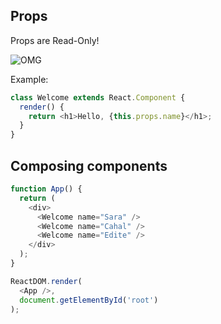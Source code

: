 ## Props

Props are Read-Only!

![OMG](https://media.giphy.com/media/3o72F8t9TDi2xVnxOE/giphy.gif)

Example:

```js
class Welcome extends React.Component {
  render() {
    return <h1>Hello, {this.props.name}</h1>;
  }
}
```

## Composing components

```js
function App() {
  return (
    <div>
      <Welcome name="Sara" />
      <Welcome name="Cahal" />
      <Welcome name="Edite" />
    </div>
  );
}

ReactDOM.render(
  <App />,
  document.getElementById('root')
);
```
